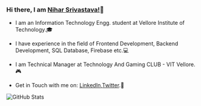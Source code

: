 ### Hi there, I am [Nihar Srivastava!](https://nsrivastava999.github.io/)👋

<!--
**nsrivastava999/nsrivastava999** is a ✨ _special_ ✨ repository because its `README.md` (this file) appears on your GitHub profile.

Here are some ideas to get you started:

- 🔭 I’m currently working on ...
- 🌱 I’m currently learning ...
- 👯 I’m looking to collaborate on ...
- 🤔 I’m looking for help with ...
- 💬 Ask me about ...
- 📫 How to reach me: ...
- 😄 Pronouns: ...
- ⚡ Fun fact: ...
-->
* I am an Information Technology Engg. student at Vellore Institute of Technology.🎓

* I have experience in the field of Frontend Development, Backend Development, SQL Database, Firebase etc.💻

* I am Technical Manager at Technology And Gaming CLUB - VIT Vellore.🎮

* Get in Touch with me on:
  [LinkedIn](https://www.linkedin.com/in/nsrivastava999/),[Twitter](https://twitter.com/NiharSrivastava).🤝
  
![GitHub Stats](https://github-readme-stats.vercel.app/api?username=nsrivastava999&show_icons=true&theme=radical)
